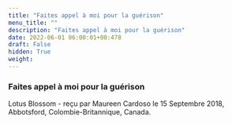 ```yaml
---
title: "Faites appel à moi pour la guérison"
menu_title: ""
description: "Faites appel à moi pour la guérison"
date: 2022-06-01 06:00:01+00:478
draft: False
hidden: True
weight:
---
```

### Faites appel à moi pour la guérison

Lotus Blossom - reçu par Maureen Cardoso le 15 Septembre 2018, Abbotsford, Colombie-Britannique, Canada.



